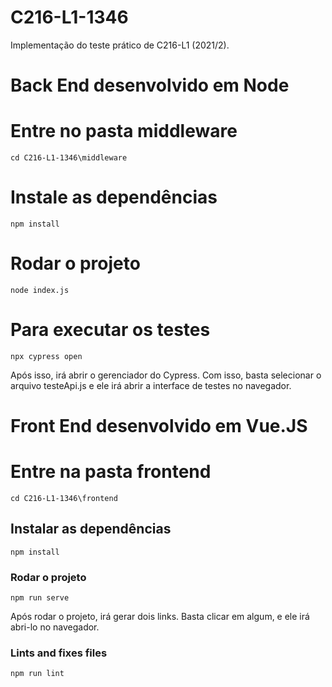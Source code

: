 # C216-L1-1346
Implementação do teste prático de C216-L1 (2021/2).

# Back End desenvolvido em Node

# Entre no pasta middleware
```
cd C216-L1-1346\middleware
```

# Instale as dependências
```
npm install
```

# Rodar o projeto
```
node index.js
```

# Para executar os testes
```
npx cypress open
```

Após isso, irá abrir o gerenciador do Cypress. Com isso, basta selecionar o arquivo testeApi.js e ele irá abrir a interface de testes no navegador.

# Front End desenvolvido em Vue.JS

# Entre na pasta frontend
```
cd C216-L1-1346\frontend
```

## Instalar as dependências
```
npm install
```

### Rodar o projeto
```
npm run serve
```

Após rodar o projeto, irá gerar dois links. Basta clicar em algum, e ele irá abri-lo no navegador.

### Lints and fixes files
```
npm run lint
```
